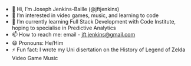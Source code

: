 - 👋 Hi, I’m Joseph Jenkins-Baille (@jftjenkins)
- 👀 I’m interested in video games, music, and learning to code
- 🌱 I’m currently learning Full Stack Development with Code Institute, hoping to specialise in Predictive Analytics
- 📫 How to reach me: email - jft.jenkins@gmail.com
- 😄 Pronouns: He/Him
- ⚡ Fun fact: I wrote my Uni disertation on the History of Legend of Zelda Video Game Music

<!---
jftjenkins/jftjenkins is a ✨ special ✨ repository because its `README.md` (this file) appears on your GitHub profile.
You can click the Preview link to take a look at your changes.
--->
